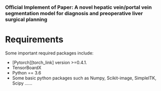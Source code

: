 ### Official Implement of Paper: A novel hepatic vein/portal vein segmentation model for diagnosis and preoperative liver surgical planning


# Requirements
Some important required packages include:
* [Pytorch][torch_link] version >=0.4.1.
* TensorBoardX
* Python == 3.6 
* Some basic python packages such as Numpy, Scikit-image, SimpleITK, Scipy ......

